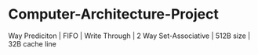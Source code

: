 # Computer-Architecture-Project
Way Prediciton | FIFO | Write Through | 2 Way Set-Associative | 512B size | 32B cache line
